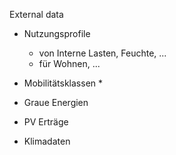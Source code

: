 External data

* Nutzungsprofile
    * von Interne Lasten, Feuchte, ...
    * für Wohnen, ...

* Mobilitätsklassen
    * 
    
* Graue Energien

* PV Erträge

* Klimadaten